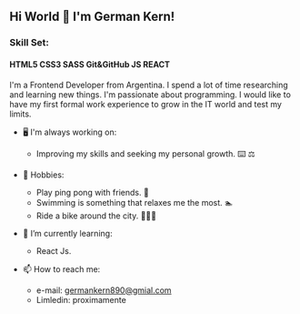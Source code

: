 ## Hi World 👋 I'm German Kern!

### Skill Set:

#### HTML5  CSS3  SASS  Git&GitHub  JS  REACT

I'm a Frontend Developer from Argentina. I spend a lot of time researching and learning new things.
I'm passionate about programming. I would like to have my first formal work experience to grow in the IT world and test my limits.

- 🖥️ I'm always working on:

  - Improving my skills and seeking my personal growth. ⌨️ ⚖️

- 🧘 Hobbies:

  - Play ping pong with friends. 🏓
  - Swimming is something that relaxes me the most. 🏊
  - Ride a bike around the city. 🚴🏻🚴

- 🌱 I’m currently learning:

  - React Js.
   
- 📫 How to reach me:

  - e-mail: germankern890@gmial.com
  - Limledin: proximamente
  

